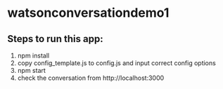 # watsonconversationdemo1

## Steps to run this app:

1. npm install
2. copy config_template.js to config.js and input correct config options
3. npm start
4. check the conversation from http://localhost:3000
